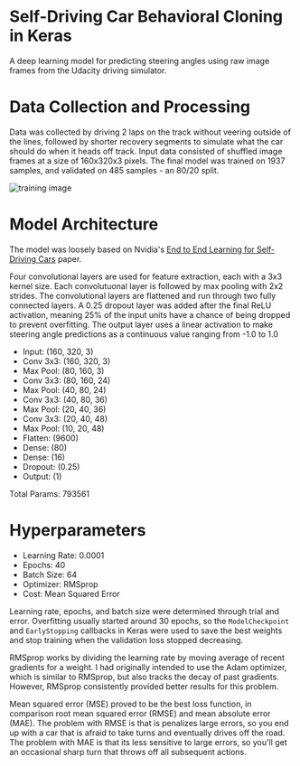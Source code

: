 # Self-Driving Car Behavioral Cloning in Keras

A deep learning model for predicting steering angles using raw image frames from the Udacity driving simulator.

# Data Collection and Processing

Data was collected by driving 2 laps on the track without veering outside of the lines, followed by shorter recovery segments to simulate what the car should do when it heads off track. Input data consisted of shuffled image frames at a size of 160x320x3 pixels. The final model was trained on 1937 samples, and validated on 485 samples - an 80/20 split.

![training image](https://storage.googleapis.com/kaggle-data/center_2016_12_10_13_38_36_460.jpg)


# Model Architecture

The model was loosely based on Nvidia's [End to End Learning for Self-Driving Cars](https://arxiv.org/pdf/1604.07316v1.pdf) paper.

Four convolutional layers are used for feature extraction, each with a 3x3 kernel size. Each convolutuonal layer is followed by max pooling with 2x2 strides. The convolutional layers are flattened and run through two fully connected layers. A 0.25 dropout layer was added after the final ReLU activation, meaning 25% of the input units have a chance of being dropped to prevent overfitting. The output layer uses a linear activation to make steering angle predictions as a continuous value ranging from -1.0 to 1.0

- Input:    (160, 320, 3)
- Conv 3x3: (160, 320, 3)
- Max Pool: (80, 160, 3)
- Conv 3x3: (80, 160, 24)
- Max Pool: (40, 80, 24)
- Conv 3x3: (40, 80, 36)
- Max Pool: (20, 40, 36)
- Conv 3x3: (20, 40, 48)
- Max Pool: (10, 20, 48)
- Flatten:  (9600)
- Dense:    (80)
- Dense:    (16)
- Dropout:  (0.25)
- Output:   (1)            

Total Params: 793561

# Hyperparameters

- Learning Rate: 0.0001
- Epochs: 40
- Batch Size: 64
- Optimizer: RMSprop
- Cost: Mean Squared Error

Learning rate, epochs, and batch size were determined through trial and error. Overfitting usually started around 30 epochs, so the `ModelCheckpoint` and  `EarlyStopping` callbacks in Keras were used to save the best weights and stop training when the validation loss stopped decreasing.

RMSprop works by dividing	the	learning rate by moving average of recent	gradients	for a weight. I had originally intended to use the Adam optimizer, which is similar to RMSprop, but also tracks the decay of past gradients. However, RMSprop consistently provided better results for this problem.

Mean squared error (MSE) proved to be the best loss function, in comparison root mean squared error (RMSE) and mean absolute error (MAE). The problem with RMSE is that is penalizes large errors, so you end up with a car that is afraid to take turns and eventually drives off the road. The problem with MAE is that its less sensitive to large errors, so you'll get an occasional sharp turn that throws off all subsequent actions.
